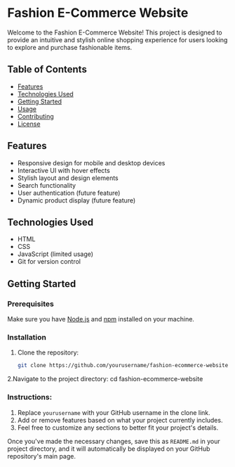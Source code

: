 # Fashion E-Commerce Website

Welcome to the Fashion E-Commerce Website! This project is designed to provide an intuitive and stylish online shopping experience for users looking to explore and purchase fashionable items.

## Table of Contents
- [Features](#features)
- [Technologies Used](#technologies-used)
- [Getting Started](#getting-started)
- [Usage](#usage)
- [Contributing](#contributing)
- [License](#license)

## Features
- Responsive design for mobile and desktop devices
- Interactive UI with hover effects
- Stylish layout and design elements
- Search functionality
- User authentication (future feature)
- Dynamic product display (future feature)

## Technologies Used
- HTML
- CSS
- JavaScript (limited usage)
- Git for version control

## Getting Started

### Prerequisites
Make sure you have [Node.js](https://nodejs.org/) and [npm](https://www.npmjs.com/) installed on your machine.

### Installation
1. Clone the repository:
   ```bash
   git clone https://github.com/yourusername/fashion-ecommerce-website.git
2.Navigate to the project directory:
cd fashion-ecommerce-website

### Instructions:
1. Replace `yourusername` with your GitHub username in the clone link.
2. Add or remove features based on what your project currently includes.
3. Feel free to customize any sections to better fit your project's details.

Once you've made the necessary changes, save this as `README.md` in your project directory, and it will automatically be displayed on your GitHub repository's main page.
